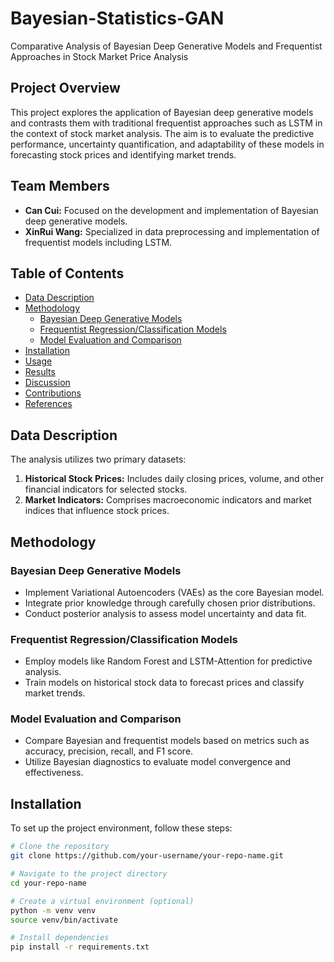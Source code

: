 # Bayesian-Statistics-GAN

Comparative Analysis of Bayesian Deep Generative Models and Frequentist Approaches in Stock Market Price Analysis

## Project Overview
This project explores the application of Bayesian deep generative models and contrasts them with traditional frequentist approaches such as LSTM in the context of stock market analysis. The aim is to evaluate the predictive performance, uncertainty quantification, and adaptability of these models in forecasting stock prices and identifying market trends.

## Team Members
- **Can Cui:** Focused on the development and implementation of Bayesian deep generative models.
- **XinRui Wang:** Specialized in data preprocessing and implementation of frequentist models including LSTM.

## Table of Contents
- [Data Description](#data-description)
- [Methodology](#methodology)
  - [Bayesian Deep Generative Models](#bayesian-deep-generative-models)
  - [Frequentist Regression/Classification Models](#frequentist-regressionclassification-models)
  - [Model Evaluation and Comparison](#model-evaluation-and-comparison)
- [Installation](#installation)
- [Usage](#usage)
- [Results](#results)
- [Discussion](#discussion)
- [Contributions](#contributions)
- [References](#references)

## Data Description
The analysis utilizes two primary datasets:
1. **Historical Stock Prices:** Includes daily closing prices, volume, and other financial indicators for selected stocks.
2. **Market Indicators:** Comprises macroeconomic indicators and market indices that influence stock prices.

## Methodology

### Bayesian Deep Generative Models
- Implement Variational Autoencoders (VAEs) as the core Bayesian model.
- Integrate prior knowledge through carefully chosen prior distributions.
- Conduct posterior analysis to assess model uncertainty and data fit.

### Frequentist Regression/Classification Models
- Employ models like Random Forest and LSTM-Attention for predictive analysis.
- Train models on historical stock data to forecast prices and classify market trends.

### Model Evaluation and Comparison
- Compare Bayesian and frequentist models based on metrics such as accuracy, precision, recall, and F1 score.
- Utilize Bayesian diagnostics to evaluate model convergence and effectiveness.

## Installation

To set up the project environment, follow these steps:

```bash
# Clone the repository
git clone https://github.com/your-username/your-repo-name.git

# Navigate to the project directory
cd your-repo-name

# Create a virtual environment (optional)
python -m venv venv
source venv/bin/activate

# Install dependencies
pip install -r requirements.txt
